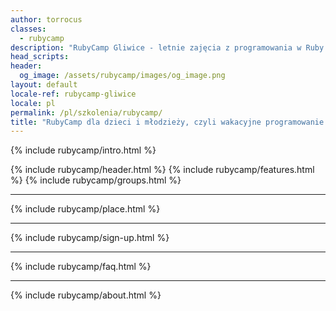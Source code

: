 ```yaml
---
author: torrocus
classes:
  - rubycamp
description: "RubyCamp Gliwice - letnie zajęcia z programowania w Ruby dla dzieci i młodzieży z Gliwic i okolic. Ucz się Ruby pod okiem zawodowego programisty."
head_scripts:
header:
  og_image: /assets/rubycamp/images/og_image.png
layout: default
locale-ref: rubycamp-gliwice
locale: pl
permalink: /pl/szkolenia/rubycamp/
title: "RubyCamp dla dzieci i młodzieży, czyli wakacyjne programowanie w Ruby"
---
```


{% include rubycamp/intro.html %}
<div id='main' role='main'>
{% include rubycamp/header.html %}
{% include rubycamp/features.html %}
{% include rubycamp/groups.html %}
<hr>
{% include rubycamp/place.html %}
<hr>
{% include rubycamp/sign-up.html %}
<hr>
{% include rubycamp/faq.html %}
<hr>
{% include rubycamp/about.html %}
</div>
